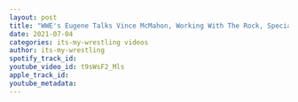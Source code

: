 ```yaml
---
layout: post
title: "WWE's Eugene Talks Vince McMahon, Working With The Rock, Special Needs & More"
date: 2021-07-04
categories: its-my-wrestling videos
author: its-my-wrestling
spotify_track_id: 
youtube_video_id: t9sWsF2_Mls
apple_track_id: 
youtube_metadata: 
---
```

